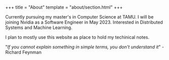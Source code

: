 +++
title = "About"
template = "about/section.html"
+++

Currently pursuing my master's in Computer Science at TAMU. I will be joining Nvidia as a Software Engineer in May 2023. Interested in Distributed Systems and Machine Learning.

I plan to mostly use this website as place to hold my techinical notes. 

"*If you cannot explain something in simple terms, you don't understand it*" - Richard Feynman



